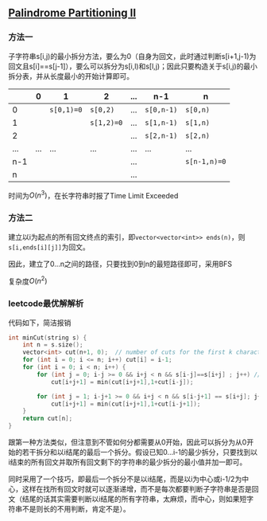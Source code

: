 ## [Palindrome Partitioning II](https://leetcode.com/problems/palindrome-partitioning-ii/)

### 方法一

子字符串s[i,j)的最小拆分方法，要么为0（自身为回文，此时通过判断s[i+1,j-1)为回文且s[i]==s[j-1]），要么可以拆分为s[i,l)和s[l,j)；因此只要构造关于s[i,j)的最小拆分表，并从长度最小的开始计算即可。


|      | 0    | 1          | 2          | ...  | n-1        | n            |
| ---- | ---- | ---------- | ---------- | ---- | ---------- | ------------ |
| 0    |      | `s[0,1)=0` | `s[0,2)`   | ...  | `s[0,n-1)` | `s[0,n)`     |
| 1    |      |            | `s[1,2)=0` | ...  | `s[1,n-1)` | `s[1,n)`     |
| 2    |      |            |            | ...  | `s[2,n-1)` | `s[2,n)`     |
| ...  | ...  | ...        | ...        | ...  | ...        | ...          |
| n-1  |      |            |            | ...  |            | `s[n-1,n)=0` |
| n    |      |            |            | ...  |            |              |

时间为$O(n^3)$，在长字符串时报了Time Limit Exceeded

### 方法二

建立以i为起点的所有回文终点的索引，即``vector<vector<int>> ends(n)``，则``s[i,ends[i][j]]``为回文。

因此，建立了0...n之间的路径，只要找到0到n的最短路径即可，采用BFS

复杂度$O(n^2)$

### leetcode最优解解析

代码如下，简洁报销
```c++
int minCut(string s) {
    int n = s.size();
    vector<int> cut(n+1, 0);  // number of cuts for the first k characters
    for (int i = 0; i <= n; i++) cut[i] = i-1;
    for (int i = 0; i < n; i++) {
        for (int j = 0; i-j >= 0 && i+j < n && s[i-j]==s[i+j] ; j++) // odd length palindrome
            cut[i+j+1] = min(cut[i+j+1],1+cut[i-j]);

        for (int j = 1; i-j+1 >= 0 && i+j < n && s[i-j+1] == s[i+j]; j++) // even length palindrome
            cut[i+j+1] = min(cut[i+j+1],1+cut[i-j+1]);
    }
    return cut[n];
}
```

跟第一种方法类似，但注意到不管如何分都需要从0开始，因此可以拆分为从0开始的若干拆分和以i结尾的最后一个拆分。假设已知0...i-1的最少拆分，只要找到以i结束的所有回文并取所有回文剩下的字符串的最少拆分的最小值并加一即可。

同时采用了一个技巧，即最后一个拆分不是以i结尾，而是以i为中心或i-1/2为中心，这样在找所有回文时就可以逐渐递增，而不是每次都要判断子字符串是否是回文（结尾的话其实需要判断以i结尾的所有字符串，太麻烦，而中心，则如果短字符串不是则长的不用判断，肯定不是）。

